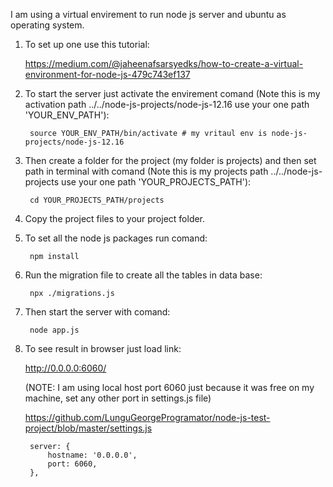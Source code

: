 I am using a virtual envirement to run node js server and ubuntu as operating system.

1. To set up one use this tutorial:
    
    https://medium.com/@jaheenafsarsyedks/how-to-create-a-virtual-environment-for-node-js-479c743ef137

2. To start the server just activate the envirement comand (Note this is my activation path ../../node-js-projects/node-js-12.16 use your one path 'YOUR_ENV_PATH'):

        source YOUR_ENV_PATH/bin/activate # my vritaul env is node-js-projects/node-js-12.16
    
3. Then create a folder for the project (my folder is projects) and then set path in terminal with comand (Note this is my projects path ../../node-js-projects use your one path 'YOUR_PROJECTS_PATH'):

        cd YOUR_PROJECTS_PATH/projects   
        
4. Copy the project files to your project folder.

5. To set all the node js packages run comand:

        npm install
6. Run the migration file to create all the tables in data base:

        npx ./migrations.js
   
7. Then start the server with comand:

        node app.js
      
8. To see result in browser just load link:

     http://0.0.0.0:6060/

    (NOTE: I am using local host port 6060 just because it was free on my machine, set any other port in settings.js file)

    https://github.com/LunguGeorgeProgramator/node-js-test-project/blob/master/settings.js
    
        server: {
            hostname: '0.0.0.0',
            port: 6060,
        },
    
   
    
      
  
  
